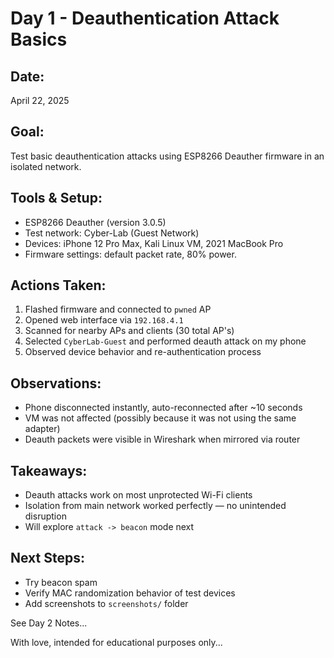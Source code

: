 # Day 1 - Deauthentication Attack Basics
## Date:
April 22, 2025

## Goal:
Test basic deauthentication attacks using ESP8266 Deauther firmware in an isolated network.

## Tools & Setup:
- ESP8266 Deauther (version 3.0.5)
- Test network: Cyber-Lab (Guest Network)
- Devices: iPhone 12 Pro Max, Kali Linux VM, 2021 MacBook Pro
- Firmware settings: default packet rate, 80% power.

## Actions Taken:
1. Flashed firmware and connected to `pwned` AP
2. Opened web interface via `192.168.4.1`
3. Scanned for nearby APs and clients (30 total AP's)
4. Selected `CyberLab-Guest` and performed deauth attack on my phone
5. Observed device behavior and re-authentication process

## Observations:
- Phone disconnected instantly, auto-reconnected after ~10 seconds
- VM was not affected (possibly because it was not using the same adapter)
- Deauth packets were visible in Wireshark when mirrored via router

## Takeaways:
- Deauth attacks work on most unprotected Wi-Fi clients
- Isolation from main network worked perfectly — no unintended disruption
- Will explore `attack -> beacon` mode next


## Next Steps:
- Try beacon spam
- Verify MAC randomization behavior of test devices
- Add screenshots to `screenshots/` folder

See Day 2 Notes...

With love, intended for educational purposes only... 